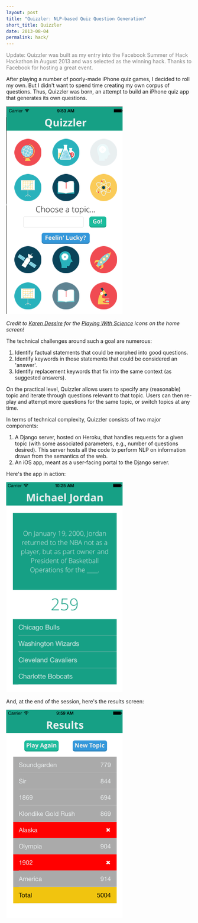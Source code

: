 ```yaml
---
layout: post
title: "Quizzler: NLP-based Quiz Question Generation"
short_title: Quizzler
date: 2013-08-04
permalink: hack/
---
```


<p style="color:rgb(130,130,130)">Update: Quizzler was built as my entry into the Facebook Summer of Hack Hackathon in August 2013 and was selected as the winning hack. Thanks to Facebook for hosting a great event.</p>

After playing a number of poorly-made iPhone quiz games, I decided to roll my own. But I didn't want to spend time creating my own corpus of questions. Thus, Quizzler was born, an attempt to build an iPhone quiz app that generates its own questions.

<!--break-->

<img src="../static/img/hack/home.png" alt="Quizzler Homescreen" class="center" width="315">

_Credit to [Karen Dessire](http://dribbble.com/hrtislove) for the [Playing With Science](http://dribbble.com/shots/921928-Playing-With-Science?list=users) icons on the home screen!_

The technical challenges around such a goal are numerous:

1. Identify factual statements that could be morphed into good questions.
2. Identify keywords in those statements that could be considered an 'answer'.
3. Identify replacement keywords that fix into the same context (as suggested answers).

On the practical level, Quizzler allows users to specify any (reasonable) topic and iterate through questions relevant to that topic. Users can then re-play and attempt more questions for the same topic, or switch topics at any time.

In terms of technical complexity, Quizzler consists of two major components:

1. A Django server, hosted on Heroku, that handles requests for a given topic (with some associated parameters, e.g., number of questions desired). This server hosts all the code to perform NLP on information drawn from the semantics of the web.
2. An iOS app, meant as a user-facing portal to the Django server.

Here's the app in action:

<img src="../static/img/hack/demo.png" alt="Quizzler In Action" class="center" width="315">

And, at the end of the session, here's the results screen:

<img src="../static/img/hack/results.png" alt="Quizzler Results" class="center" width="315">


